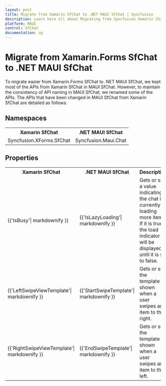 ```yaml
---
layout: post
title: Migrate from Xamarin SfChat to .NET MAUI SfChat | Syncfusion 
description: Learn here all about Migrating from Syncfusion Xamarin Chat to Syncfusion .NET MAUI Chat control and more.
platform: MAUI
control: SfChat
documentation: ug
---
```


# Migrate from Xamarin.Forms SfChat to .NET MAUI SfChat

To migrate easier from Xamarin.Forms SfChat to .NET MAUI SfChat, we kept most of the APIs from Xamarin SfChat in MAUI SfChat. However, to maintain the consistency of API naming in MAUI SfChat, we renamed some of the APIs. The APIs that have been changed in MAUI SfChat from Xamarin SfChat are detailed as follows.

## Namespaces

<table>
<tr>
<th>Xamarin SfChat </th>
<th>.NET MAUI SfChat</th></tr>
<tr>
<td>Syncfusion.XForms.SfChat</td>
<td>Syncfusion.Maui.Chat</td></tr>
</table>

## Properties

<table> 
<tr>
<th>Xamarin SfChat</th>
<th>.NET MAUI SfChat</th>
<th>Description</th>
</tr>

<tr>
<td>{{'IsBusy'| markdownify }}</td>
<td>{{'IsLazyLoading'| markdownify }}</td>
<td>Gets or sets a value indicating if the chat is currently loading more items. If it is true, the load indicator will be displayed until it is set to false.</td>
</tr>

<tr>
<td>{{'LeftSwipeViewTemplate'| markdownify }}</td>
<td>{{'StartSwipeTemplate'| markdownify }}</td>
<td>Gets or sets the template shown when a user swipes an item to the right.</td>
</tr>

<tr>
<td>{{'RightSwipeViewTemplate'| markdownify }}</td>
<td>{{'EndSwipeTemplate'| markdownify }}</td>
<td>Gets or sets the template shown when a user swipes an item to the left.</td>
</tr>
</table>
